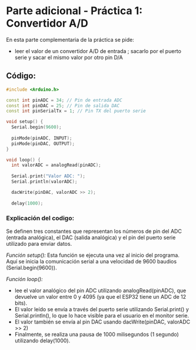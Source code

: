 # Parte adicional - Práctica 1: Convertidor A/D
En esta parte complementaria de la práctica se pide:
   - leer el valor de un convertidor A/D de entrada ; sacarlo por el puerto serie y sacar el mismo valor por otro pin D/A
## Código: 
```c++
#include <Arduino.h>

const int pinADC = 34; // Pin de entrada ADC
const int pinDAC = 25; // Pin de salida DAC
const int pinSerialTx = 1; // Pin TX del puerto serie

void setup() {
  Serial.begin(9600);
  
  pinMode(pinADC, INPUT);
  pinMode(pinDAC, OUTPUT);
}

void loop() {
  int valorADC = analogRead(pinADC);
  
  Serial.print("Valor ADC: ");
  Serial.println(valorADC);

  dacWrite(pinDAC, valorADC >> 2); 
  
  delay(1000); 
```
### Explicación del codigo:
 Se definen tres constantes que representan los números de pin del ADC (entrada analógica), el DAC (salida analógica) y el pin del puerto serie utilizado para enviar datos.
 
 *Función setup():* Esta función se ejecuta una vez al inicio del programa. Aquí se inicia la comunicación serial a una velocidad de 9600 baudios (Serial.begin(9600)).
 
 *Función loop():*
- lee el valor analógico del pin ADC utilizando analogRead(pinADC), que devuelve un valor entre 0 y 4095 (ya que el ESP32 tiene un ADC de 12 bits).
- El valor leído se envía a través del puerto serie utilizando Serial.print() y Serial.println(), lo que lo hace visible para el usuario en el monitor serie.
- El valor también se envía al pin DAC usando dacWrite(pinDAC, valorADC >> 2)
- Finalmente, se realiza una pausa de 1000 milisegundos (1 segundo) utilizando delay(1000).

